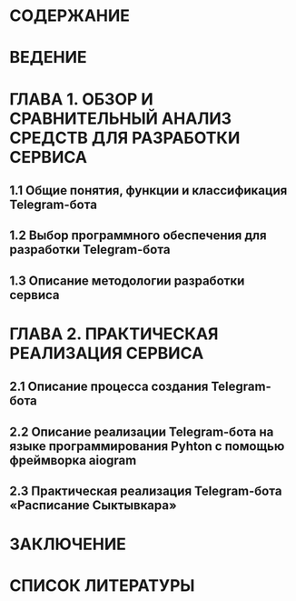 # СОДЕРЖАНИЕ

# ВЕДЕНИЕ

# ГЛАВА 1. ОБЗОР И СРАВНИТЕЛЬНЫЙ АНАЛИЗ СРЕДСТВ ДЛЯ РАЗРАБОТКИ СЕРВИСА

## 1.1 Общие понятия, функции и классификация Telegram-бота

## 1.2 Выбор программного обеспечения для разработки Telegram-бота

## 1.3 Описание методологии разработки сервиса

# ГЛАВА 2. ПРАКТИЧЕСКАЯ РЕАЛИЗАЦИЯ СЕРВИСА

## 2.1 Описание процесса создания Telegram-бота

## 2.2 Описание реализации Telegram-бота на языке программирования Pyhton с помощью фреймворка aiogram

## 2.3 Практическая реализация Telegram-бота «Расписание Сыктывкара»

# ЗАКЛЮЧЕНИЕ

# СПИСОК ЛИТЕРАТУРЫ